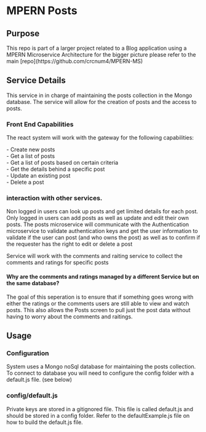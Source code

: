# MPERN Posts

## Purpose

<p>This repo is part of a larger project related to a Blog application using a MPERN Microservice Architecture for the bigger picture please refer to the main [repo](https://github.com/crcnum4/MPERN-MS)</p>

## Service Details

<p>This service in in charge of maintaining the posts collection in the Mongo database. The service will allow for the creation of posts and the access to posts.</p>

### Front End Capabilities

<p>The react system will work with the gateway for the following capabilities:</p>
<p>
- Create new posts<br />
- Get a list of posts<br />
- Get a list of posts based on certain criteria<br />
- Get the details behind a specific post<br />
- Update an existing post<br />
- Delete a post
</p>

### interaction with other services.

<p>Non logged in users can look up posts and get limited details for each post. Only logged in users can add posts as well as update and edit their own posts. The posts microservice will communicate with the Authentication microservice to validate authentication keys and get the user information to validate if the user can post (and who owns the post) as well as to confirm if the requester has the right to edit or delete a post</p>
<p>Service will work with the comments and raiting service to collect the comments and ratings for specific posts</p>

#### Why are the comments and ratings managed by a different Service but on the same database?

<p>The goal of this seperation is to ensure that if something goes wrong with either the ratings or the comments users are still able to view and watch posts. This also allows the Posts screen to pull just the post data without having to worry about the comments and raitings.</p>

## Usage

### Configuration

<p>System uses a Mongo noSql database for maintaining the posts collection. To connect to database you will need to configure the config folder with a default.js file. (see below)

### config/default.js

<p>Private keys are stored in a gitignored file. This file is called default.js and should be stored in a config folder. Refer to the defaultExample.js file on how to build the default.js file.</p>
